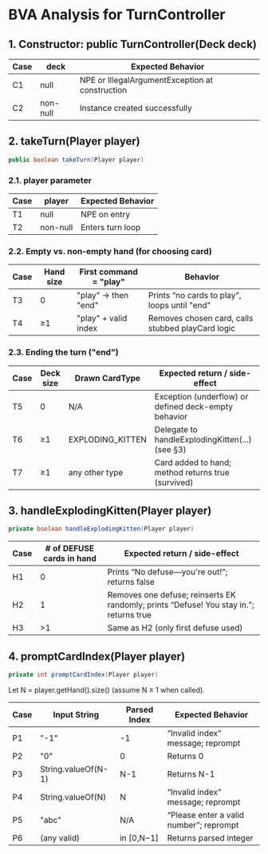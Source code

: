 # BVA Analysis for TurnController

## 1. Constructor: public TurnController(Deck deck)
Case | deck      | Expected Behavior
---- | --------- | -----------------
C1   | null      | NPE or IllegalArgumentException at construction
C2   | non-null  | Instance created successfully

## 2. takeTurn(Player player)
```java
public boolean takeTurn(Player player)
```

### 2.1. player parameter
Case | player    | Expected Behavior
---- | --------- | -----------------
T1   | null      | NPE on entry
T2   | non-null  | Enters turn loop

### 2.2. Empty vs. non-empty hand (for choosing card)
Case | Hand size | First command = "play" | Behavior
---- | --------- | ----------------------- | ---------------------------------------------------
T3   | 0         | "play" → then "end"     | Prints “no cards to play”, loops until "end"
T4   | ≥1        | "play" + valid index    | Removes chosen card, calls stubbed playCard logic

### 2.3. Ending the turn ("end")
Case | Deck size | Drawn CardType      | Expected return / side-effect
---- | --------- | ------------------- | -------------------------------------------------------
T5   | 0         | N/A                 | Exception (underflow) or defined deck-empty behavior
T6   | ≥1        | EXPLODING_KITTEN    | Delegate to handleExplodingKitten(...) (see §3)
T7   | ≥1        | any other type      | Card added to hand; method returns true (survived)

## 3. handleExplodingKitten(Player player)
```java
private boolean handleExplodingKitten(Player player)
```

Case | # of DEFUSE cards in hand | Expected return / side-effect
---- | ------------------------- | ---------------------------------------------------------
H1   | 0                         | Prints “No defuse—you're out!”; returns false
H2   | 1                         | Removes one defuse; reinserts EK randomly; prints “Defuse! You stay in.”; returns true
H3   | >1                        | Same as H2 (only first defuse used)

## 4. promptCardIndex(Player player)
```java
private int promptCardIndex(Player player)
```
Let N = player.getHand().size() (assume N ≥ 1 when called).

Case | Input String             | Parsed Index | Expected Behavior
---- | ------------------------ | ------------ | -----------------------------------------------
P1   | "-1"                     | -1           | “Invalid index” message; reprompt
P2   | "0"                      | 0            | Returns 0
P3   | String.valueOf(N-1)      | N-1          | Returns N-1
P4   | String.valueOf(N)        | N            | “Invalid index” message; reprompt
P5   | "abc"                    | N/A          | “Please enter a valid number”; reprompt
P6   | (any valid)              | in [0,N−1]   | Returns parsed integer
